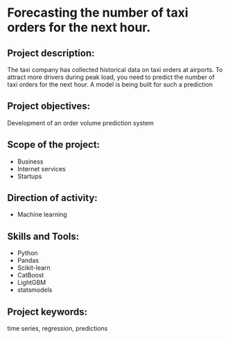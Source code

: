 # Forecasting the number of taxi orders for the next hour.
## Project description:
The taxi company has collected historical data on taxi orders at airports. To attract more drivers during peak load, you need to predict the number of taxi orders for the next hour. A model is being built for such a prediction
## Project objectives:
Development of an order volume prediction system
## Scope of the project:
- Business
- Internet services
- Startups
## Direction of activity:
- Machine learning
## Skills and Tools:
- Python
- Pandas
- Scikit-learn
- CatBoost
- LightGBM
- statsmodels
## Project keywords:
time series, regression, predictions
